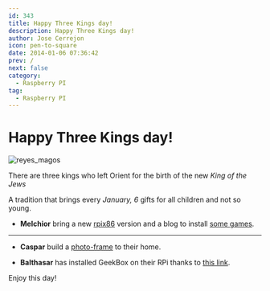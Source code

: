 ```yaml
---
id: 343
title: Happy Three Kings day!
description: Happy Three Kings day!
author: Jose Cerrejon
icon: pen-to-square
date: 2014-01-06 07:36:42
prev: /
next: false
category:
  - Raspberry PI
tag:
  - Raspberry PI
---
```


# Happy Three Kings day!

![reyes_magos](/images/2014/01/reyesmagos.jpg)

There are three kings who left Orient for the birth of the new *King of the Jews*

A tradition that brings every *January, 6* gifts for all children and not so young.

* **Melchior** bring a new [rpix86](http://rpix86.patrickaalto.com/rpix86.zip) version and a blog to install [some games](http://ledgerlabs.us/raspberrypi/).

- - -
* **Caspar** build a [photo-frame](http://www.ofbrooklyn.com/2014/01/2/building-photo-frame-raspberry-pi-motion-detector/) to their home.

* **Balthasar** has installed GeekBox on their RPi thanks to [this link](http://translate.google.com/translate?sl=es&tl=en&js=n&prev=_t&hl=es&ie=UTF-8&u=http%3A%2F%2Fpicodotdev.github.io%2Fblog-bitix%2F2014%2F01%2Fraspberry-pi-como-media-center-con-geexbox%2F).

Enjoy this day!